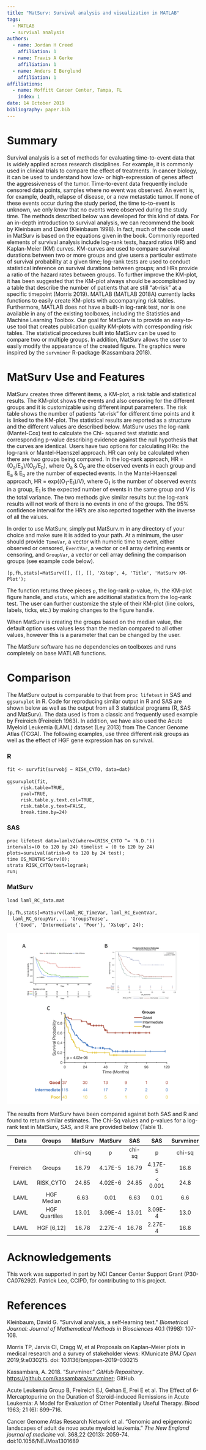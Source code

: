```yaml
---
title: "MatSurv: Survival analysis and visualization in MATLAB"
tags: 
  - MATLAB
  - survival analysis
authors: 
  - name: Jordan H Creed
    affiliation: 1
  - name: Travis A Gerke
    affiliation: 1
  - name: Anders E Berglund
    affiliation: 1
affiliations: 
  - name: Moffitt Cancer Center, Tampa, FL
    index: 1
date: 14 October 2019
bibliography: paper.bib
---
```


# Summary

Survival analysis is a set of methods for evaluating time-to-event
data that is widely applied across research disciplines. For example,
it is commonly used in clinical trials to compare the effect of treatments.
In cancer biology, it can be used to understand how low- or high-expression
of genes affect the aggressiveness of the tumor. Time-to-event data 
frequently include censored data points, samples where no event was observed.
An event is, for example, death, relapse of disease, or a new metastatic tumor.
If none of these events occur during the study period, the time to-to-event is
unknown, we only know that no events were observed during the study time.
The methods described below was developed for this kind of data.  For an
in-depth introduction to survival analysis, we can recommend the book by
Kleinbaum and David (Kleinbaum 1998). In fact, much of the code used in MatSurv is
based on the equations given in the book. Commonly 
reported elements of survival analysis include log-rank tests, hazard
ratios (HR) and Kaplan-Meier (KM) curves. KM-curves are used to compare
survival durations between two or more groups and give users a particular
estimate of survival probability at a given time; log-rank tests are
used to conduct statistical inference on survival durations between
groups; and HRs provide a ratio of the hazard rates between groups. 
To further improve the KM-plot, it has been suggested that the KM-plot
always should be accomplished by a table that describe the number of
patients that are still “at-risk” at a specific timepoint (Morris 2019). 
MATLAB (MATLAB 2018A) currently lacks functions to easily create
KM-plots with accompanying risk tables. Furthermore, MATLAB does not
have a built-in log-rank test, nor is one available in any of the
existing toolboxes, including the Statistics and Machine Learning
Toolbox. Our goal for MatSurv is to provide an easy-to-use tool that
creates publication quality KM-plots with corresponding risk tables. The
statistical procedures built into MatSurv can be used to compare two or
multiple groups. In addition, MatSurv allows the user to easily modify
the appearance of the created figure. The graphics were inspired by the
`survminer` R-package (Kassambara 2018).

# MatSurv Use and Features

MatSurv creates three different items, a KM-plot, a risk table and
statistical results. The KM-plot shows the events and also censoring
for the different groups and it is customizable using different input
parameters. The risk table shows the number of patients “at-risk” for
different time points and it is linked to the KM-plot. The statistical
results are reported as a structure and the different values are described
below. MatSurv uses the log-rank (Mantel-Cox) test to calculate the Chi-
squared test statistic and corresponding p-value describing evidence against
the null hypothesis that the curves are identical.
Users have two options for calculating HRs: the log-rank
or Mantel-Haenszel approach. HR can only be calculated when there are two
groups being compared. In the log-rank approach, HR =
(O<sub>a</sub>/E<sub>a</sub>)/(O<sub>b</sub>/E<sub>b</sub>), where
O<sub>a</sub> & O<sub>b</sub> are the observed events in each group and
E<sub>a</sub> & E<sub>b</sub> are the number of expected events. In the
Mantel-Haenszel approach, HR = exp((O<sub>1</sub>-E<sub>1</sub>)/V),
where O<sub>1</sub> is the number of observed events in a group,
E<sub>1</sub> is the expected number of events in the same group and V
is the total variance. The two methods give similar results but the log-rank
results will not work of there is no events in one of the groups. The 95%
confidence interval for the HR’s are also reported together with the inverse
 of all the values.

In order to use MatSurv, simply put MatSurv.m in any directory of your
choice and make sure it is added to your path. At a minimum, the user
should provide `TimeVar`, a vector with numeric time to event, either
observed or censored, `EventVar`, a vector or cell array defining events
or censoring, and `GroupVar`, a vector or cell array defining the
comparison groups (see example code below).

```
[p,fh,stats]=MatSurv([], [], [], 'Xstep', 4, 'Title', 'MatSurv KM-Plot');

```

The function returns three pieces `p`, the log-rank p-value, `fh`, the
KM-plot figure handle, and `stats`, which are additional statistics from
the log-rank test. The user can further customize the style of their
KM-plot (line colors, labels, ticks, etc.) by making changes to the
figure handle.

When MatSurv is creating the groups based on the median value, the
default option uses values less than the median compared to all other
values, however this is a parameter that can be changed by the user.

The MatSurv software has no dependencies on toolboxes and runs
completely on base MATLAB functions.

# Comparison

The MatSurv output is comparable to that from `proc lifetest` in SAS and
`ggsurvplot` in R. Code for reproducing similar output in R and SAS are
shown below as well as the output from all 3 statistical programs (R,
SAS and MatSurv). The data used is from a classic and frequently used
example by Freireich (Freireich 1963). In addition, we have also used
the Acute Myeloid Leukemia (LAML) dataset (Ley 2013) from The Cancer
Genome Atlas (TCGA). The following examples, use three different risk
groups as well as the effect of HGF gene expression has on survival.

### R

```
fit <- survfit(survobj ~ RISK_CYTO, data=dat)

ggsurvplot(fit,
     risk.table=TRUE,
     pval=TRUE,
     risk.table.y.text.col=TRUE,
     risk.table.y.text=FALSE,
     break.time.by=24)
```

### SAS

```
proc lifetest data=lamlv2(where=(RISK_CYTO ^= 'N.D.')) 
intervals=(0 to 120 by 24) timelist = (0 to 120 by 24)  
plots=survival(atrisk=0 to 120 by 24 test);
time OS_MONTHS*Surv(0);
strata RISK_CYTO/test=logrank;
run;
```

### MatSurv

```
load laml_RC_data.mat

[p,fh,stats]=MatSurv(laml_RC_TimeVar, laml_RC_EventVar,
  laml_RC_GroupVar,... 'GroupsToUse',
   {'Good', 'Intermediate', 'Poor'}, 'Xstep', 24);
```

![Output for Survminer (A), SAS (B) and MatSurv (C). All three produce the same log-rank p-value of 4.02E-6](figure_20191023.png)

The results from MatSurv have been compared against both SAS and R and
found to return similar estimates. The Chi-Sq values and p-values for a
log-rank test in MatSurv, SAS, and R are provided below (Table 1).

| Data      | Groups        |MatSurv|MatSurv |SAS    | SAS    |Survminer| Survminer|
|:---------:| :------------:|:-----:|:------:|:-----:|:------:|:-------:|:--------:|  
|           |               |chi-sq |p       |chi-sq |p       |chi-sq   |p         |
| Freireich | Groups        |16.79  |4.17E-5 |16.79  |4.17E-5 |16.8     |4.17E-5   |
| LAML      | RISK_CYTO     |24.85  |4.02E-6 |24.85  |< 0.001 |24.8     |4.02E-6   |
| LAML      | HGF Median    |6.63   |0.01    |6.63   |0.01    |6.6      |0.01      |
| LAML      | HGF Quartiles |13.01  |3.09E-4 |13.01  |3.09E-4 |13.0     |3.09E-4   |
| LAML      | HGF [6,12]    |16.78  |2.27E-4 |16.78  |2.27E-4 |16.8     |2.24E-4   |


# Acknowledgements

This work was supported in part by NCI Cancer Center Support Grant (P30-CA076292). 
Patrick Leo, CCIPD, for contributing to this project.

# References

Kleinbaum, David G. "Survival analysis, a self‐learning text." *Biometrical Journal: Journal of Mathematical Methods in Biosciences* 40.1 (1998): 107-108.

Morris TP, Jarvis CI, Cragg W, et al Proposals on Kaplan–Meier plots in medical research and a survey of stakeholder views: KMunicate *BMJ Open* 2019;9:e030215. doi: 10.1136/bmjopen-2019-030215

Kassambara, A. 2018. “Survminer.” *GitHub Repository*.
<https://github.com/kassambara/survminer>; GitHub.

Acute Leukemia Group B, Freireich EJ, Gehan E, Frei E et al. The Effect of 6-Mercaptopurine on the Duration of Steroid-induced Remissions in Acute Leukemia: A Model for Evaluation of Other Potentially Useful Therapy. *Blood* 1963; 21 (6): 699–716. 

Cancer Genome Atlas Research Network et al. “Genomic and epigenomic landscapes of adult de novo acute myeloid leukemia.” *The New England journal of medicine* vol. 368,22 (2013): 2059-74. doi:10.1056/NEJMoa1301689
